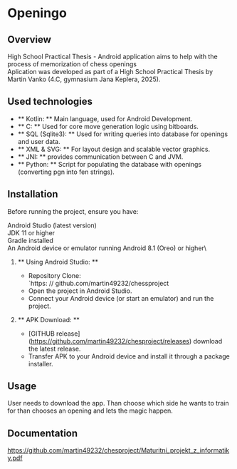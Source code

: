 # Openingo

## Overview
High School Practical Thesis - Android application aims to help with the process of memorization of chess openings\
Aplication was developed as part of a High School Practical Thesis by Martin Vanko (4.C, gymnasium Jana Keplera, 2025).

## Used technologies

- ** Kotlin: ** Main language, used for Android Development.
- ** C: ** Used for core move generation logic using bitboards.
- ** SQL (Sqlite3): ** Used for writing queries into database for openings and user data.
- ** XML & SVG: ** For layout design and scalable vector graphics.
- ** JNI: ** provides communication between C and JVM.
- ** Python: ** Script for populating the database with openings (converting pgn into fen strings).


## Installation

Before running the project, ensure you have:

Android Studio (latest version)\
JDK 11 or higher\
Gradle installed\
An Android device or emulator running Android 8.1 (Oreo) or higher\
1. ** Using Android Studio: **
   - Repository Clone:  
     `https: // github.com/martin49232/chessproject
   - Open the project in Android Studio.
   - Connect your Android device (or start an emulator) and run the project.
  
2. ** APK Download: **
   - [GITHUB release] (https://github.com/martin49232/chesproject/releases) download the latest release.
   - Transfer APK to your Android device and install it through a package installer.

## Usage
User needs to download the app. Than choose which side he wants to train for than chooses an opening and lets the magic happen.

## Documentation
https://github.com/martin49232/chesproject/Maturitní_projekt_z_informatiky.pdf
